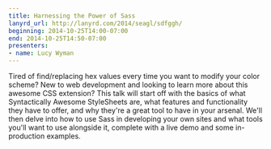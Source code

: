 ```yaml
---
title: Harnessing the Power of Sass
lanyrd_url: http://lanyrd.com/2014/seagl/sdfggh/
beginning: 2014-10-25T14:00-07:00
end: 2014-10-25T14:50-07:00
presenters:
- name: Lucy Wyman
---
```


Tired of find/replacing hex values every time you want to modify your color scheme? New to web development and looking to learn more about this awesome CSS extension? This talk will start off with the basics of what Syntactically Awesome StyleSheets are, what features and functionality they have to offer, and why they're a great tool to have in your arsenal. We'll then delve into how to use Sass in developing your own sites and what tools you'll want to use alongside it, complete with a live demo and some in-production examples.
